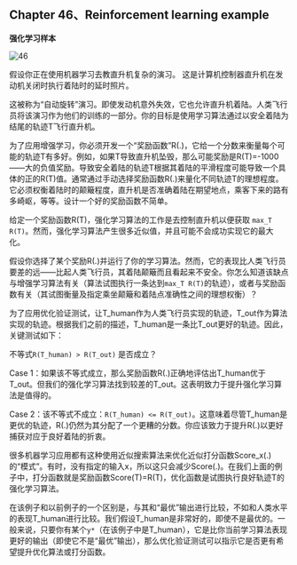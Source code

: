 ## Chapter 46、Reinforcement learning example

**强化学习样本**

![46](http://oow6unnib.bkt.clouddn.com/myl-c46-0.jpg)

假设你正在使用机器学习去教直升机复杂的演习。 这是计算机控制器直升机在发动机关闭时执行着陆时的延时照片。

这被称为“自动旋转”演习。即使发动机意外失效，它也允许直升机着陆。人类飞行员将该演习作为他们的训练的一部分。你的目标是使用学习算法通过以安全着陆为结尾的轨迹T飞行直升机。

为了应用增强学习，你必须开发一个“奖励函数”R(.)，它给一个分数来衡量每个可能的轨迹T有多好。例如，如果T导致直升机坠毁，那么可能奖励是R(T)=-1000——大的负值奖励。导致安全着陆的轨迹T根据其着陆的平滑程度可能导致一个具体的正的R(T)值。通常通过手动选择奖励函数R(.)来量化不同轨迹T的理想程度。它必须权衡着陆时的颠簸程度，直升机是否准确着陆在期望地点，乘客下来的路有多崎岖，等等。设计一个好的奖励函数不简单。

给定一个奖励函数R(T)，强化学习算法的工作是去控制直升机以便获取 `max_T R(T)`。然而，强化学习算法产生很多近似值，并且可能不会成功实现它的最大化。

假设你选择了某个奖励R(.)并运行了你的学习算法。然而，它的表现比人类飞行员要差的远——比起人类飞行员，其着陆颠簸而且看起来不安全。你怎么知道该缺点与增强学习算法有关（算法试图执行一条达到`max_T R(T)`的轨迹），或者与奖励函数有关（其试图衡量及指定乘坐颠簸和着陆点准确性之间的理想权衡）？

为了应用优化验证测试，让T_human作为人类飞行员实现的轨迹，T_out作为算法实现的轨迹。根据我们之前的描述，T_human是一条比T_out更好的轨迹。因此，关键测试如下：

不等式`R(T_human) > R(T_out)` 是否成立？

Case 1：如果该不等式成立，那么奖励函数R(.)正确地评估出T_human优于T_out。但我们的强化学习算法找到较差的T_out。这表明致力于提升强化学习算法是值得的。

Case 2：该不等式不成立：`R(T_human) <= R(T_out)`。这意味着尽管T_human是更优的轨迹，R(.)仍然为其分配了一个更糟的分数。你应该致力于提升R(.)以更好捕获对应于良好着陆的折衷。

很多机器学习应用都有这种使用近似搜索算法来优化近似打分函数Score_x(.)的“模式”。有时，没有指定的输入x，所以这只会减少Score(.)。在我们上面的例子中，打分函数就是奖励函数Score(T)=R(T)，优化函数是试图执行良好轨迹T的强化学习算法。

在该例子和以前例子的一个区别是，与其和“最优”输出进行比较，不如和人类水平的表现T_human进行比较。我们假设T_human是非常好的，即使不是最优的。一般来说，只要你有某个`y*`（在该例子中是T_human），它是比你当前学习算法表现更好的输出（即使它不是“最优”输出），那么优化验证测试可以指示它是否更有希望提升优化算法或打分函数。





